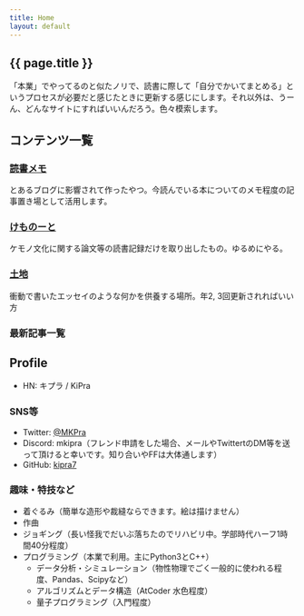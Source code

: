 ```yaml
---
title: Home
layout: default
---
```


## {{ page.title }}

「本業」でやってるのと似たノリで、読書に際して「自分でかいてまとめる」というプロセスが必要だと感じたときに更新する感じにします。それ以外は、うーん、どんなサイトにすればいいんだろう。色々模索します。

## コンテンツ一覧

### [読書メモ](bookmemo/)
とあるブログに影響されて作ったやつ。今読んでいる本についてのメモ程度の記事置き場として活用します。

### [けものーと](kemonote/)
ケモノ文化に関する論文等の読書記録だけを取り出したもの。ゆるめにやる。

### [土地](earth)
衝動で書いたエッセイのような何かを供養する場所。年2, 3回更新されればいい方

### 最新記事一覧
## Profile

- HN: キプラ / KiPra

### SNS等

- Twitter: [@MKPra](https://twitter.com/M_Kpra) 
- Discord: mkipra（フレンド申請をした場合、メールやTwittertのDM等を送って頂けると幸いです。知り合いやFFは大体通します）
- GitHub: [kipra7](https://github.com/kipra7)

### 趣味・特技など
- 着ぐるみ（簡単な造形や裁縫ならできます。絵は描けません）
- 作曲
- ジョギング（長い怪我でだいぶ落ちたのでリハビリ中。学部時代ハーフ1時間40分程度）
- プログラミング（本業で利用。主にPython3とC++）
	- データ分析・シミュレーション（物性物理でごく一般的に使われる程度、Pandas、Scipyなど）
	- アルゴリズムとデータ構造（AtCoder 水色程度）
	- 量子プログラミング（入門程度）